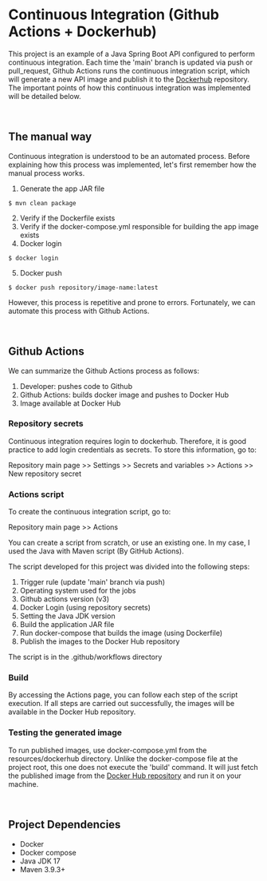 # **Continuous Integration (Github Actions + Dockerhub)**

This project is an example of a Java Spring Boot API configured to perform continuous integration. Each time the 'main' branch is updated via push or pull_request, Github Actions runs the continuous integration script, which will generate a new API image and publish it to the [Dockerhub](https://hub.docker.com/) repository. The important points of how this continuous integration was implemented will be detailed below.

&nbsp;

## The manual way

Continuous integration is understood to be an automated process. Before explaining how this process was implemented, let's first remember how the manual process works.

1. Generate the app JAR file
```
$ mvn clean package
```
2. Verify if the Dockerfile exists
3. Verify if the docker-compose.yml responsible for building the app image exists
4. Docker login
```
$ docker login
```
5. Docker push
```
$ docker push repository/image-name:latest
```

However, this process is repetitive and prone to errors. Fortunately, we can automate this process with Github Actions.

&nbsp;

## Github Actions

We can summarize the Github Actions process as follows:

1. Developer: pushes code to Github
2. Github Actions: builds docker image and pushes to Docker Hub
3. Image available at Docker Hub

### Repository secrets

Continuous integration requires login to dockerhub. Therefore, it is good practice to add login credentials as secrets. To store this information, go to:

Repository main page >> Settings >> Secrets and variables >> Actions >> New repository secret

### Actions script

To create the continuous integration script, go to:

Repository main page >> Actions

You can create a script from scratch, or use an existing one. In my case, I used the Java with Maven script (By GitHub Actions).

The script developed for this project was divided into the following steps:

1. Trigger rule (update 'main' branch via push)
2. Operating system used for the jobs
3. Github actions version (v3)
4. Docker Login (using repository secrets)
5. Setting the Java JDK version
6. Build the application JAR file
7. Run docker-compose that builds the image (using Dockerfile)
8. Publish the images to the Docker Hub repository

The script is in the .github/workflows directory

### Build

By accessing the Actions page, you can follow each step of the script execution. If all steps are carried out successfully, the images will be available in the Docker Hub repository.

### Testing the generated image

To run published images, use docker-compose.yml from the resources/dockerhub directory. Unlike the docker-compose file at the project root, this one does not execute the 'build' command. It will just fetch the published image from the [Docker Hub repository](https://hub.docker.com/repository/docker/bladerunner9040/spring-boot-api-dockerhub-ci/general) and run it on your machine.

&nbsp;

## **Project Dependencies**

- Docker
- Docker compose
- Java JDK 17
- Maven 3.9.3+